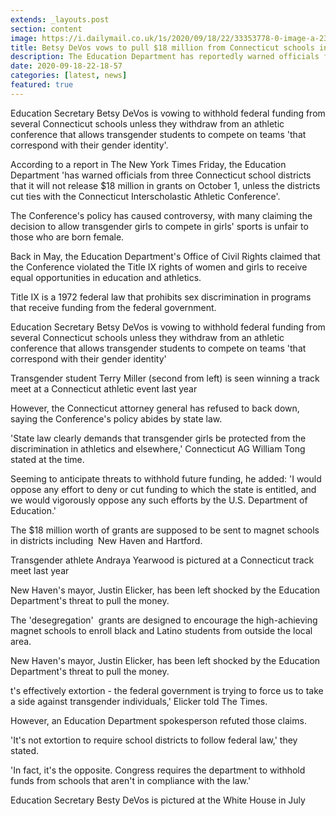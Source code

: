 ```yaml
---
extends: _layouts.post
section: content
image: https://i.dailymail.co.uk/1s/2020/09/18/22/33353778-0-image-a-23_1600462809346.jpg 
title: Betsy DeVos vows to pull $18 million from Connecticut schools in transgender sports row 
description: The Education Department has reportedly warned officials from three Connecticut school districts that it will not release $18 million in grants on October 1 
date: 2020-09-18-22-18-57 
categories: [latest, news] 
featured: true 
--- 
```

Education Secretary Betsy DeVos is vowing to withhold federal funding from several Connecticut schools unless they withdraw from an athletic conference that allows transgender students to compete on teams 'that correspond with their gender identity'.

According to a report in The New York Times Friday, the Education Department 'has warned officials from three Connecticut school districts that it will not release $18 million in grants on October 1, unless the districts cut ties with the Connecticut Interscholastic Athletic Conference'. 

The Conference's policy has caused controversy, with many claiming the decision to allow transgender girls to compete in girls' sports is unfair to those who are born female. 

Back in May, the Education Department's Office of Civil Rights claimed that the Conference violated the Title IX rights of women and girls to receive equal opportunities in education and athletics. 

Title IX is a 1972 federal law that prohibits sex discrimination in programs that receive funding from the federal government. 

Education Secretary Betsy DeVos is vowing to withhold federal funding from several Connecticut schools unless they withdraw from an athletic conference that allows transgender students to compete on teams 'that correspond with their gender identity'

Transgender student Terry Miller (second from left) is seen winning a track meet at a Connecticut athletic event last year

However, the Connecticut attorney general has refused to back down, saying the Conference's policy abides by state law.   

'State law clearly demands that transgender girls be protected from the discrimination in athletics and elsewhere,' Connecticut AG William Tong stated at the time. 

Seeming to anticipate threats to withhold future funding, he added: 'I would oppose any effort to deny or cut funding to which the state is entitled, and we would vigorously oppose any such efforts by the U.S. Department of Education.'

The $18 million worth of grants are supposed to be sent to magnet schools in districts including  New Haven and Hartford. 

Transgender athlete Andraya Yearwood is pictured at a Connecticut track meet last year 

New Haven's mayor, Justin Elicker, has been left shocked by the Education Department's threat to pull the money.

The 'desegregation'  grants are designed to encourage the high-achieving magnet schools to enroll black and Latino students from outside the local area.   

New Haven's mayor, Justin Elicker, has been left shocked by the Education Department's threat to pull the money. 

t's effectively extortion - the federal government is trying to force us to take a side against transgender individuals,' Elicker told The Times. 

However, an Education Department spokesperson refuted those claims. 

'It's not extortion to require school districts to follow federal law,' they stated. 

'In fact, it's the opposite. Congress requires the department to withhold funds from schools that aren't in compliance with the law.' 

Education Secretary Besty DeVos is pictured at the White House in July 

